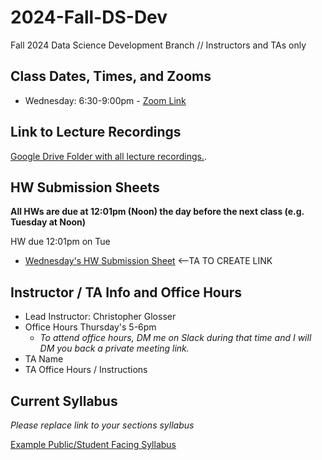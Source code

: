 # 2024-Fall-DS-Dev
Fall 2024 Data Science Development Branch // Instructors and TAs only

## Class Dates, Times, and Zooms
* Wednesday: 6:30-9:00pm - [Zoom Link](https://www.google.com/url?q=https://us02web.zoom.us/j/81988126754?pwd%3D6l3NNBocCM8AlJsXkAfrkcqaYsl9oi.1&sa=D&source=calendar&usd=2&usg=AOvVaw03XovHNCkHlLiGhi9DrwpD)

## Link to Lecture Recordings
[Google Drive Folder with all lecture recordings.](https://drive.google.com/drive/folders/1A1PSyxfiUHVQgQcM6fPGEr6nOW4eNiOB).

## HW Submission Sheets
__All HWs are due at 12:01pm (Noon) the day before the next class (e.g. Tuesday at Noon)__

HW due 12:01pm on Tue
* [Wednesday's HW Submission Sheet](...) <--TA TO CREATE LINK

## Instructor / TA Info and Office Hours
* Lead Instructor: Christopher Glosser
* Office Hours Thursday's 5-6pm 
    * *To attend office hours, DM me on Slack during that time and I will DM you back a private meeting link.*
* TA Name
* TA Office Hours / Instructions

## Current Syllabus 
*Please replace link to your sections syllabus* 

[Example Public/Student Facing Syllabus](https://docs.google.com/document/d/1kequi8PMUJLIRC8sx1M9YlTedVT4b3W6vZbArmF3sjw/edit?usp=sharing)
